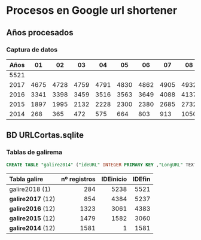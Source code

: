 # Procesos en Google url shortener

## Años procesados

### Captura de datos

|Años|01|02|03|04|05|06|07|08|09|10|11|12|
|----|--|--|--|--|--|--|--|--|--|--|--|--|
|5521||||||||||||
|2017|4675|4728|4759|4791|4830|4862|4905|4932|4981|5036|5148|5237|
|2016|3341|3398|3459|3516|3563|3649|4088|4137|4186|4237|4323|4383|
|2015|1897|1995|2132|2228|2300|2380|2685|2732|2790|2879|2982|3060|
|2014|268|365|472|575|664|803|913|1050|1219|1355|1480|1581|


## BD URLCortas.sqlite

### Tablas de galirema

```sql
CREATE TABLE "galire2014" ("ideURL" INTEGER PRIMARY KEY ,"LongURL" TEXT,"Created" NUMERIC,"ShortURL" TEXT,"Detalles" TEXT,"Clicks" NUMERIC)
```

|Tabla galire|nº registros|IDEinicio|IDEfin|
|:-----------|-----------:|--------:|-----:|
|galire2018 (1)| 284|5238|5521|
|__galire2017__ (12)| 854|4384|5237|
|__galire2016__ (12)|1323|3061|4383|
|__galire2015__ (12)|1479|1582|3060|
|__galire2014__ (12)|1581|1|1581|





